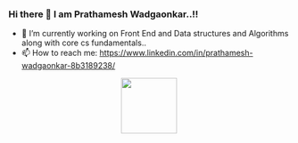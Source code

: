 ### Hi there 👋 I am Prathamesh Wadgaonkar..!!

<!--
**Wadgaonkarprathameshdeepak/Wadgaonkarprathameshdeepak** is a ✨ _special_ ✨ repository because its `README.md` (this file) appears on your GitHub profile.
-->


- 🔭 I’m currently working on Front End and Data structures and Algorithms along with core cs fundamentals..
- 📫 How to reach me: https://www.linkedin.com/in/prathamesh-wadgaonkar-8b3189238/

<div id="header" align="center">
  <img src="https://media.giphy.com/media/M9gbBd9nbDrOTu1Mqx/giphy.gif" width="100"/>
</div>
